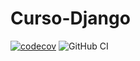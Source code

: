 # Curso-Django

[![codecov](https://codecov.io/gh/MarqueaneSouza/libpythonpytools/branch/main/graph/badge.svg?token=XCR68CJ347)](https://codecov.io/gh/MarqueaneSouza/libpythonpytools)
![GitHub CI](https://github.com/dwyl/auth_plug/actions/workflows/ci.yml/badge.svg)

